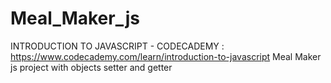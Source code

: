 # Meal_Maker_js
INTRODUCTION TO JAVASCRIPT - CODECADEMY : https://www.codecademy.com/learn/introduction-to-javascript
Meal Maker
js project with objects setter and  getter 
